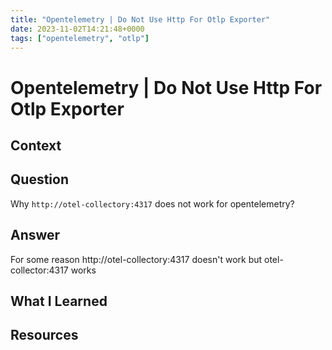 ```yaml
---
title: "Opentelemetry | Do Not Use Http For Otlp Exporter"
date: 2023-11-02T14:21:48+0000
tags: ["opentelemetry", "otlp"]
---
```


# Opentelemetry | Do Not Use Http For Otlp Exporter

## Context

## Question

Why `http://otel-collectory:4317` does not work for opentelemetry?

## Answer

For some reason http://otel-collectory:4317 doesn't work but otel-collector:4317 works

## What I Learned

## Resources

